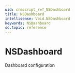 ```yaml
---
uid: crmscript_ref_NSDashboard
title: NSDashboard
intellisense: Void.NSDashboard
keywords: NSDashboard
so.topic: reference
---
```


# NSDashboard

Dashboard configuration

